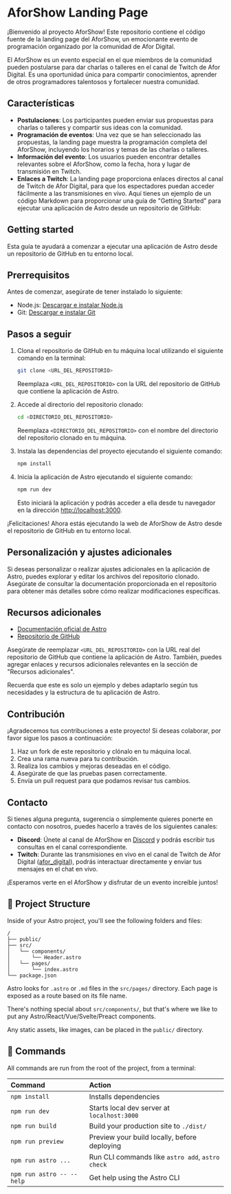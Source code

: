 # AforShow Landing Page

¡Bienvenido al proyecto AforShow! Este repositorio contiene el código fuente de la landing page del AforShow, un emocionante evento de programación organizado por la comunidad de Afor Digital.

El AforShow es un evento especial en el que miembros de la comunidad pueden postularse para dar charlas o talleres en el canal de Twitch de Afor Digital. Es una oportunidad única para compartir conocimientos, aprender de otros programadores talentosos y fortalecer nuestra comunidad.

## Características

- **Postulaciones**: Los participantes pueden enviar sus propuestas para charlas o talleres y compartir sus ideas con la comunidad.
- **Programación de eventos**: Una vez que se han seleccionado las propuestas, la landing page muestra la programación completa del AforShow, incluyendo los horarios y temas de las charlas o talleres.
- **Información del evento**: Los usuarios pueden encontrar detalles relevantes sobre el AforShow, como la fecha, hora y lugar de transmisión en Twitch.
- **Enlaces a Twitch**: La landing page proporciona enlaces directos al canal de Twitch de Afor Digital, para que los espectadores puedan acceder fácilmente a las transmisiones en vivo.
Aquí tienes un ejemplo de un código Markdown para proporcionar una guía de "Getting Started" para ejecutar una aplicación de Astro desde un repositorio de GitHub:

## Getting started

Esta guía te ayudará a comenzar a ejecutar una aplicación de Astro desde un repositorio de GitHub en tu entorno local.

## Prerrequisitos

Antes de comenzar, asegúrate de tener instalado lo siguiente:

- Node.js: [Descargar e instalar Node.js](https://nodejs.org)
- Git: [Descargar e instalar Git](https://git-scm.com/downloads)

## Pasos a seguir

1. Clona el repositorio de GitHub en tu máquina local utilizando el siguiente comando en la terminal:

   ```bash
   git clone <URL_DEL_REPOSITORIO>
   ```

   Reemplaza `<URL_DEL_REPOSITORIO>` con la URL del repositorio de GitHub que contiene la aplicación de Astro.

2. Accede al directorio del repositorio clonado:

   ```bash
   cd <DIRECTORIO_DEL_REPOSITORIO>
   ```

   Reemplaza `<DIRECTORIO_DEL_REPOSITORIO>` con el nombre del directorio del repositorio clonado en tu máquina.

3. Instala las dependencias del proyecto ejecutando el siguiente comando:

   ```bash
   npm install
   ```

4. Inicia la aplicación de Astro ejecutando el siguiente comando:

   ```bash
   npm run dev
   ```

   Esto iniciará la aplicación y podrás acceder a ella desde tu navegador en la dirección [http://localhost:3000](http://localhost:3000).

¡Felicitaciones! Ahora estás ejecutando la web de AforShow de Astro desde el repositorio de GitHub en tu entorno local.

## Personalización y ajustes adicionales

Si deseas personalizar o realizar ajustes adicionales en la aplicación de Astro, puedes explorar y editar los archivos del repositorio clonado. Asegúrate de consultar la documentación proporcionada en el repositorio para obtener más detalles sobre cómo realizar modificaciones específicas.

## Recursos adicionales

- [Documentación oficial de Astro](https://astro.build/)
- [Repositorio de GitHub](<URL_DEL_REPOSITORIO>)

Asegúrate de reemplazar `<URL_DEL_REPOSITORIO>` con la URL real del repositorio de GitHub que contiene la aplicación de Astro. También, puedes agregar enlaces y recursos adicionales relevantes en la sección de "Recursos adicionales".

Recuerda que este es solo un ejemplo y debes adaptarlo según tus necesidades y la estructura de tu aplicación de Astro.

## Contribución

¡Agradecemos tus contribuciones a este proyecto! Si deseas colaborar, por favor sigue los pasos a continuación:

1. Haz un fork de este repositorio y clónalo en tu máquina local.
2. Crea una rama nueva para tu contribución.
3. Realiza los cambios y mejoras deseadas en el código.
4. Asegúrate de que las pruebas pasen correctamente.
5. Envía un pull request para que podamos revisar tus cambios.

## Contacto

Si tienes alguna pregunta, sugerencia o simplemente quieres ponerte en contacto con nosotros, puedes hacerlo a través de los siguientes canales:

- **Discord**: Únete al canal de AforShow en [Discord](https://discord.gg/ETwN8E7E) y podrás escribir tus consultas en el canal correspondiente.
- **Twitch**: Durante las transmisiones en vivo en el canal de Twitch de Afor Digital ([afor_digital](https://www.twitch.tv/afor_digital)), podrás interactuar directamente y enviar tus mensajes en el chat en vivo.

¡Esperamos verte en el AforShow y disfrutar de un evento increíble juntos!

## 🚀 Project Structure

Inside of your Astro project, you'll see the following folders and files:

```
/
├── public/
├── src/
│   └── components/
│       └── Header.astro  
│   └── pages/
│       └── index.astro
└── package.json
```

Astro looks for `.astro` or `.md` files in the `src/pages/` directory. Each page is exposed as a route based on its file name.

There's nothing special about `src/components/`, but that's where we like to put any Astro/React/Vue/Svelte/Preact components.

Any static assets, like images, can be placed in the `public/` directory.

## 🧞 Commands

All commands are run from the root of the project, from a terminal:

| Command                   | Action                                           |
| :------------------------ | :----------------------------------------------- |
| `npm install`             | Installs dependencies                            |
| `npm run dev`             | Starts local dev server at `localhost:3000`      |
| `npm run build`           | Build your production site to `./dist/`          |
| `npm run preview`         | Preview your build locally, before deploying     |
| `npm run astro ...`       | Run CLI commands like `astro add`, `astro check` |
| `npm run astro -- --help` | Get help using the Astro CLI                     |
